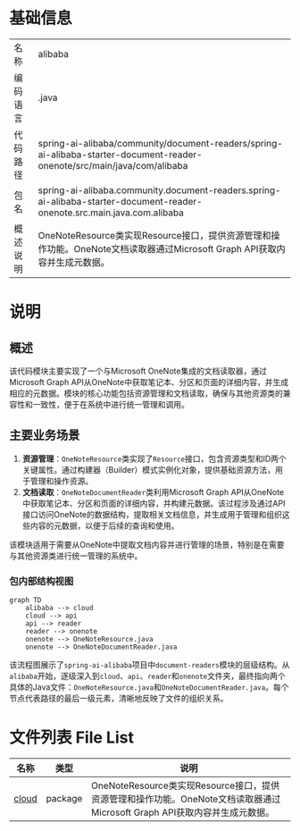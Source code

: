 # 基础信息

|      |      |
|------|------|
| 名称 | alibaba |
| 编码语言 | .java |
| 代码路径 | spring-ai-alibaba/community/document-readers/spring-ai-alibaba-starter-document-reader-onenote/src/main/java/com/alibaba |
| 包名 | spring-ai-alibaba.community.document-readers.spring-ai-alibaba-starter-document-reader-onenote.src.main.java.com.alibaba |
| 概述说明 | OneNoteResource类实现Resource接口，提供资源管理和操作功能。OneNote文档读取器通过Microsoft Graph API获取内容并生成元数据。 |

# 说明

## 概述
该代码模块主要实现了一个与Microsoft OneNote集成的文档读取器，通过Microsoft Graph API从OneNote中获取笔记本、分区和页面的详细内容，并生成相应的元数据。模块的核心功能包括资源管理和文档读取，确保与其他资源类的兼容性和一致性，便于在系统中进行统一管理和调用。

## 主要业务场景
1. **资源管理**：`OneNoteResource`类实现了`Resource`接口，包含资源类型和ID两个关键属性。通过构建器（Builder）模式实例化对象，提供基础资源方法，用于管理和操作资源。
2. **文档读取**：`OneNoteDocumentReader`类利用Microsoft Graph API从OneNote中获取笔记本、分区和页面的详细内容，并构建元数据。该过程涉及通过API接口访问OneNote的数据结构，提取相关文档信息，并生成用于管理和组织这些内容的元数据，以便于后续的查询和使用。

该模块适用于需要从OneNote中提取文档内容并进行管理的场景，特别是在需要与其他资源类进行统一管理的系统中。


### 包内部结构视图

```mermaid
graph TD
    alibaba --> cloud
    cloud --> api
    api --> reader
    reader --> onenote
    onenote --> OneNoteResource.java
    onenote --> OneNoteDocumentReader.java
```

该流程图展示了`spring-ai-alibaba`项目中`document-readers`模块的层级结构。从`alibaba`开始，逐级深入到`cloud`、`api`、`reader`和`onenote`文件夹，最终指向两个具体的Java文件：`OneNoteResource.java`和`OneNoteDocumentReader.java`。每个节点代表路径的最后一级元素，清晰地反映了文件的组织关系。

# 文件列表 File List

| 名称   | 类型  | 说明 |
|-------|------|-------------|
| [cloud](cloud/_module.md) | package | OneNoteResource类实现Resource接口，提供资源管理和操作功能。OneNote文档读取器通过Microsoft Graph API获取内容并生成元数据。 |


